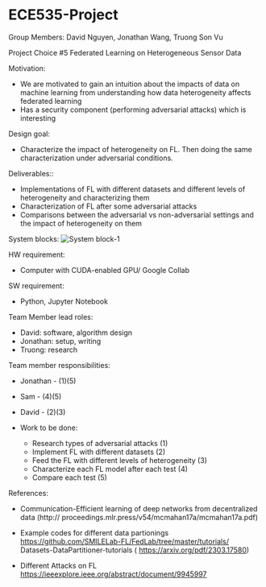 # ECE535-Project

Group Members: David Nguyen, Jonathan Wang, Truong Son Vu

Project Choice #5 Federated Learning on Heterogeneous Sensor Data

Motivation: 
* We are motivated to gain an intuition about the impacts of data on machine learning from understanding how data heterogeneity affects federated learning
* Has a security component (performing adversarial attacks) which is interesting

Design goal:
* Characterize the impact of heterogeneity on FL. Then doing the same characterization under adversarial conditions.

Deliverables::
* Implementations of FL with different datasets and different levels of heterogeneity and characterizing them
* Characterization of FL after some adversarial attacks
* Comparisons between the adversarial vs non-adversarial settings and the impact of heterogeneity on them

System blocks:
![System block-1](https://github.com/user-attachments/assets/2487a72a-b18f-4ad5-9137-c9463354b521)

HW requirement:
* Computer with CUDA-enabled GPU/ Google Collab

SW requirement:
* Python, Jupyter Notebook

Team Member lead roles:
* David: software, algorithm design
* Jonathan: setup, writing
* Truong: research

Team member responsibilities:
* Jonathan - (1)(5)
* Sam - (4)(5)
* David - (2)(3)

* Work to be done:
  * Research types of adversarial attacks (1)
  * Implement FL with different datasets (2)
  * Feed the FL with different levels of heterogeneity (3)
  * Characterize each FL model after each test (4)
  * Compare each test (5)

References:
* Communication-Efficient learning of deep networks from decentralized data (http://
proceedings.mlr.press/v54/mcmahan17a/mcmahan17a.pdf)

* Example codes for different data partionings https://github.com/SMILELab-FL/FedLab/tree/master/tutorials/
Datasets-DataPartitioner-tutorials ( https://arxiv.org/pdf/2303.17580)

* Different Attacks on FL
  https://ieeexplore.ieee.org/abstract/document/9945997
